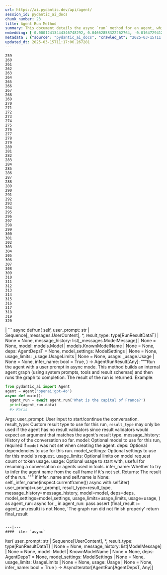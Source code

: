 ```yaml
---
url: https://ai.pydantic.dev/api/agent/
session_id: pydantic_ai_docs
chunk_number: 23
title: Agent Run Method
summary: This document details the async `run` method for an agent, which accepts a user prompt and optional parameters such as `result_type`, `message_history`, and `model`. It outlines the process of building an internal agent graph and executing it to return the results.
embedding: [-0.00012413444346748292, 0.04662858322262764, -0.016472941264510155, -0.03413669764995575, -0.01904136687517166, 0.044013459235429764, 0.01665973663330078, 0.03712541237473488, 0.01527045201510191, -0.008277332410216331, -0.018049020320177078, -0.02337266504764557, 0.004264168906956911, -0.035654403269290924, -0.02573094516992569, -0.0321987047791481, -0.03581785038113594, -0.008849390782415867, -0.010051880031824112, -0.006199243012815714, 0.03782588988542557, -0.016881555318832397, 0.013087291270494461, 0.017453612759709358, -0.038619767874479294, 0.00761187681928277, -0.05062131583690643, 0.04370991885662079, -0.019987013190984726, 0.015970932319760323, -0.025334006175398827, -0.015060308389365673, -0.022391993552446365, -0.029630281031131744, 0.008826040662825108, -0.03163832053542137, 0.0065436456352472305, 0.009456472471356392, -0.006566994823515415, 0.016367869451642036, 0.029583582654595375, -0.0763055607676506, 0.037942636758089066, 0.007617713883519173, -0.008464126847684383, 0.03131143003702164, 0.028439465910196304, 0.028462816029787064, 0.046395089477300644, -0.023139171302318573, -0.05300294607877731, 0.0275755412876606, 0.023559458553791046, 0.038059383630752563, -0.03294588252902031, -0.03119468502700329, 0.007576852571219206, 0.0047545041888952255, -0.014815140515565872, -0.024166541174054146, 0.009117907844483852, -0.016507966443896294, -0.004354647360742092, 0.030027220025658607, -0.0280658770352602, 0.026127884164452553, 0.017453612759709358, 0.03817613050341606, -0.03749899938702583, -0.005008427891880274, 0.0370553620159626, 0.02813592553138733, -0.05571146681904793, -0.02442338317632675, -0.010040205903351307, -0.012059921398758888, 0.03714875876903534, 0.0359579436480999, -0.0017409833380952477, -0.03654167801141739, 0.007080679759383202, -0.001482681487686932, 0.001237513730302453, 0.033903203904628754, 0.009205467067658901, -0.05216237157583237, -0.07065502554178238, -0.025380706414580345, -0.010863268747925758, -0.08695285022258759, 0.004909193608909845, 0.04184197261929512, 0.00011072683264501393, 0.04408350586891174, 0.07350364327430725, 0.05622515082359314, -0.004982159938663244, 0.006911397445946932, 0.007880393415689468, 0.032011911273002625, 0.05328313633799553, -0.024983767420053482, -0.012048246338963509, 0.021983379498124123, 0.005104743875563145, 0.007991302758455276, -0.014266431331634521, 0.015317150391638279, -0.0323154516518116, -0.018772849813103676, -0.030167315155267715, 0.020197156816720963, -0.019029691815376282, 0.01858605444431305, -0.06103511154651642, -0.04501748085021973, 0.009777525439858437, -0.042075466364622116, 0.02400309592485428, -0.02991047315299511, -0.01966012269258499, 0.02517056092619896, -0.025497451424598694, 0.0005614780820906162, 0.03054090403020382, 0.007932930253446102, -0.03654167801141739, -0.03131143003702164, -0.013600976206362247, -0.004804121796041727, 0.015142031013965607, -0.007045655976980925, -0.0005848273867741227, -0.0052390024065971375, -0.015982605516910553, -0.003642493160441518, -0.05015432834625244, -0.005886945873498917, -0.04361652210354805, 0.03336616978049278, -0.022450366988778114, -0.0045735472813248634, -0.05080810934305191, 0.006164219230413437, -0.013414181768894196, 0.052956245839595795, -0.05332983657717705, 0.03420674800872803, -0.05216237157583237, 0.002345146844163537, 0.023045774549245834, 0.010139440186321735, -0.03427679464221001, 0.0038759862072765827, -0.004923786967992783, 0.010828244499862194, -0.007728623226284981, 0.0075885276310145855, 0.006707090884447098, -0.03469708189368248, -0.018387585878372192, 0.006088334135711193, -0.03892330825328827, -0.034907225519418716, -0.02622128091752529, -0.03651832789182663, -0.01135944202542305, -0.006777138914912939, -0.023220892995595932, -0.03233880177140236, -0.014453225769102573, 0.009409774094820023, -0.035654403269290924, 0.003102540271356702, 0.0431261844933033, -0.047539204359054565, -0.05930726230144501, -0.024796972051262856, -0.0263613760471344, -0.027668938040733337, -0.031358130276203156, -0.007944604381918907, -0.012375136837363243, -0.014394852332770824, -0.04431699961423874, -0.0003422134032007307, 0.010086904279887676, 0.004952973686158657, 0.009164606221020222, 0.02030222862958908, 0.03829287737607956, 0.03215200826525688, 0.032548945397138596, -0.008411590941250324, -0.03287583589553833, -0.0025582092348486185, 0.07691264152526855, -0.01220001745969057, 0.036845218390226364, 0.029653631150722504, 0.00838240422308445, -0.003210530849173665, 0.041631828993558884, -0.0032397175673395395, 0.024119842797517776, -0.04121154174208641, -0.0029055303893983364, -0.01860940456390381, -0.027995828539133072, -0.007045655976980925, 0.027085205540060997, -0.03626148775219917, 0.0321987047791481, -0.0048712510615587234, -0.0208976361900568, 0.012048246338963509, -0.03107793815433979, 0.003928522113710642, -0.009654941968619823, 0.03871316462755203, 0.016437917947769165, 0.036284834146499634, -0.009363075718283653, -0.019029691815376282, 0.024983767420053482, 0.03901670500636101, -0.001330910949036479, -0.04062780737876892, -0.003651249222457409, 0.05267605558037758, -0.01665973663330078, -0.040324266999959946, -0.014745092950761318, -0.01796729862689972, 0.043966758996248245, -0.021306250244379044, 0.04557786136865616, 0.03245554864406586, 0.023045774549245834, -0.04772600159049034, -0.01853935606777668, 0.009905947372317314, 0.04492408409714699, -0.02086261287331581, 0.00292596104554832, 0.01858605444431305, 0.004684456158429384, -0.033856507390737534, 0.036775171756744385, 0.03401995077729225, 0.03110128827393055, -0.014826815575361252, -0.009736664593219757, -0.02517056092619896, -0.023220892995595932, 0.0203489288687706, -0.0021568930242210627, -0.012807099148631096, -0.036121390759944916, -0.016297822818160057, 0.030307410284876823, 0.027995828539133072, -0.003913928754627705, 0.03567775338888168, -0.010221162810921669, -0.013951215893030167, 0.020138785243034363, -0.03602799400687218, -1.6805122868390754e-05, -0.03647163137793541, -0.004544360563158989, -0.015644041821360588, 0.009187955409288406, -0.04366321861743927, -0.05935395881533623, 0.007115704007446766, 0.03240884840488434, 0.02860291115939617, -0.01461667101830244, -0.029583582654595375, -0.03574780002236366, 0.06495779752731323, 0.019975339993834496, 0.020477348938584328, -0.0003639209608081728, -0.004208714235574007, 0.006882210727781057, -0.025987787172198296, 0.01198987290263176, 0.01608767732977867, 0.01374107226729393, 0.0010835541179403663, 0.03642493113875389, 0.003911010455340147, 0.019987013190984726, -0.04765595123171806, 0.04380331560969353, 0.014313130639493465, -0.02447008155286312, -0.009473985061049461, 0.037358902394771576, -0.002553831320255995, 0.03777919337153435, -0.020605770871043205, 0.02449343167245388, 0.047562554478645325, -0.02998051978647709, -0.00612919544801116, 0.03630818426609039, -0.019263185560703278, -0.02397974580526352, 0.07546498626470566, -0.022823955863714218, -0.01080489531159401, 0.02878970466554165, -0.03250224515795708, 0.051134999841451645, -0.02743544615805149, 0.033132679760456085, -0.005098906811326742, -0.015725763514637947, -0.02385132573544979, 0.016507966443896294, 0.018329212442040443, -0.04086130112409592, -0.015877533704042435, 0.028953149914741516, -0.008750155568122864, -0.038432974368333817, 0.04779604822397232, -0.025497451424598694, -0.03847967088222504, -0.011376953683793545, 0.0032747413497418165, 0.043289631605148315, -0.013542602770030499, -0.019520027562975883, 0.0036629238165915012, 0.05454400181770325, 0.06402382254600525, -0.04917365685105324, 0.007880393415689468, -0.047002170234918594, -0.003791345050558448, 0.013951215893030167, 0.05398361757397652, 0.03633153438568115, 0.008119724690914154, -0.0016665573930367827, 0.027832383289933205, 0.03404330089688301, 0.023559458553791046, 0.02261381223797798, 0.020489023998379707, -0.006450248416513205, -0.01973017118871212, -0.031918514519929886, 0.019870266318321228, -0.03411335125565529, 0.017126722261309624, -0.05426380783319473, -0.009987669996917248, 0.004579384345561266, 0.0004016811726614833, -0.03997402638196945, 0.006438573822379112, -0.024306636303663254, 0.005417041014879942, -0.007033981382846832, 0.0336463637650013, 0.053516630083322525, 0.03467373177409172, -0.006782975979149342, -0.01110843662172556, -0.014441551640629768, -0.028229322284460068, -0.03511736914515495, 0.0003750483738258481, 0.04170187562704086, 0.06262286007404327, 0.039857279509305954, 0.021317925304174423, 0.00215543364174664, -0.021703189238905907, 0.004760341718792915, 0.027995828539133072, -0.009129581972956657, -0.014733417890965939, -0.021995054557919502, 0.019286533817648888, 0.0741107240319252, -0.07140220701694489, -0.02503046579658985, 0.005802304949611425, -0.025380706414580345, 0.02385132573544979, 0.01224671583622694, 0.019391605630517006, 0.029116595163941383, 0.022263571619987488, 0.014651695266366005, 0.0008865442941896617, -0.015165380202233791, 0.03964713588356972, 0.009363075718283653, -0.0004436369927134365, 0.04065115749835968, 0.00025501829804852605, 0.018877921625971794, 0.03392655402421951, 0.060147836804389954, -0.0019219404784962535, 0.015142031013965607, -0.04123489186167717, -0.019286533817648888, -0.04132828861474991, -0.014219732955098152, -0.027272000908851624, 0.039156801998615265, 0.09227649122476578, -0.03289918601512909, -0.10292378067970276, 5.3442340686160605e-06, 0.014441551640629768, -0.017371891066432, 0.04361652210354805, 0.052395861595869064, -0.03593459725379944, 0.008738481439650059, 0.0005643967306241393, 0.03222205489873886, 0.021201178431510925, 0.0056155105121433735, 0.012608630582690239, -0.024656876921653748, -0.024843670427799225, -0.00031831683008931577, -0.00629847776144743, -0.012912170961499214, 6.795015360694379e-05, 0.03882991150021553, -0.04894016310572624, 0.039693836122751236, 0.054077014327049255, -0.024049794301390648, 0.010559727437794209, -0.0527227520942688, -0.015854185447096825, 0.03703201562166214, -0.03955373913049698, -0.028276020660996437, -0.02937343902885914, -0.03770914301276207, -0.014698393642902374, -0.07364373654127121, -0.02811257541179657, 0.0726630687713623, 0.02979372628033161, 0.04529767110943794, 0.03292253613471985, 0.04009077325463295, -0.007372546475380659, -0.031941864639520645, 0.021995054557919502, -0.013309109956026077, 0.02995717152953148, -0.01797897182404995, 0.015422222204506397, -0.015457246452569962, 0.04737576097249985, 0.018702801316976547, -0.030867794528603554, 0.0028894776478409767, 0.0020051223691552877, -0.00922297965735197, -0.010372933000326157, -0.00045786547707393765, 0.03105458989739418, 0.0030879469122737646, -0.021294575184583664, 0.024049794301390648, -0.005446227733045816, 0.0381527803838253, 0.02440003491938114, -0.03453363850712776, 0.008820204064249992, -0.012923846021294594, -0.03411335125565529, -0.026127884164452553, 0.02937343902885914, 0.046348389238119125, 0.002202132251113653, 0.009176281280815601, -0.01100920233875513, 0.06234266981482506, 0.010991689749062061, -0.0004031405260320753, -0.009800874628126621, -0.04132828861474991, -0.012491883710026741, -0.030097266659140587, 0.014581647701561451, -0.008312356658279896, 0.0417952723801136, -0.006946421228349209, -0.021633140742778778, 0.012970544397830963, 0.021247876808047295, 0.004097804892808199, 0.046955473721027374, -0.057719506323337555, -0.0003006224287673831, 0.016928253695368767, 0.01493188738822937, -0.013169013895094395, 0.008434940129518509, -0.01551561988890171, 0.021714862436056137, 0.0013316406402736902, -0.014406527392566204, 0.0044217766262590885, -0.009094558656215668, -0.014359829016029835, -0.02519391104578972, -0.0035228279884904623, 0.012760400772094727, 0.027248650789260864, -0.053423233330249786, -0.002791702514514327, -0.0006118250312283635, 0.003341870615258813, 0.026548171415925026, -0.006251778919249773, 0.0346270352602005, -0.010886617936193943, 0.013297434896230698, 0.006788813509047031, 0.03953038901090622, -0.04595145210623741, -0.01675313338637352, -0.009795038029551506, 0.02087428793311119, -0.012748725712299347, -0.0013965809484943748, -0.018702801316976547, 0.02397974580526352, 0.04107144474983215, -0.016005955636501312, 0.014511599205434322, -0.019321558997035027, 0.03488387539982796, 0.010676474310457706, 0.027201952412724495, -0.023197544738650322, 0.030050568282604218, 0.002162730321288109, -0.018095718696713448, -0.008592547848820686, 0.009795038029551506, -0.025287307798862457, -0.0046290019527077675, -0.009689966216683388, 0.01674145832657814, -0.017628733068704605, -0.007279148790985346, 0.018212465569376945, 0.035584356635808945, -0.024913718923926353, -0.02029055543243885, 0.03544425964355469, 0.023454386740922928, 0.003899335628375411, 0.0013768799835816026, -0.008306519128382206, 0.016286147758364677, -0.03544425964355469, 0.027668938040733337, 0.001311939675360918, -0.060194533318281174, 0.03058760240674019, -0.026174582540988922, -0.040417663753032684, 0.00982422474771738, 0.01800232194364071, 0.010332072153687477, -0.00585192209109664, -0.03950704261660576, 0.012106619775295258, -0.004468475002795458, -0.0027187359519302845, -0.008942787535488605, -0.013962890021502972, 0.01731351763010025, -0.012375136837363243, -0.029723677784204483, 0.011616284027695656, 0.01290049683302641, 0.004888762719929218, -0.04006742313504219, 0.013087291270494461, 0.053936917334795, -0.004258331377059221, -0.013379157520830631, 0.034440238028764725, 0.021096106618642807, -0.014289780519902706, 0.043966758996248245, 0.011750542558729649, -0.03633153438568115, -0.02444673329591751, 0.012176668271422386, -0.03117133490741253, -0.023477736860513687, -0.018866246566176414, -0.018119068816304207, 0.02573094516992569, -0.02102605812251568, 0.033272773027420044, 0.06649885326623917, -0.02281228080391884, 0.002111653797328472, 0.030891144648194313, 0.004226225893944502, 0.0405811108648777, 0.006566994823515415, -0.02274223230779171, -0.03686856850981712, -0.003639574395492673, 0.009147094562649727, 0.04950054734945297, -0.053610026836395264, 0.014476574957370758, 0.025567499920725822, 0.016893230378627777, -0.03205861151218414, -0.009456472471356392, -0.02566089667379856, -0.023512760177254677, -0.017605382949113846, -0.0050551267340779305, 0.02145802043378353, 0.021154480054974556, -0.023594483733177185, -0.007956279441714287, -0.012340113520622253, 0.010046042501926422, -0.021644815802574158, -0.00019226701988372952, 0.015317150391638279, -0.029583582654595375, -0.038596417754888535, -0.037428952753543854, 0.006928909104317427, -0.01669475995004177, 0.012958870269358158, -0.0008310896810144186, -0.002782946452498436, 0.0016183994011953473, -0.02339601330459118, 0.0018402178538963199, 0.009830061346292496, 0.00015423317381646484, -0.005066801328212023, 0.0017176340334117413, -0.02580099366605282, 0.01607600413262844, 0.01856270618736744, 0.03535086289048195, 0.046395089477300644, 0.01372939720749855, -0.028836404904723167, 0.005539624951779842, 0.023792952299118042, 0.01319236308336258, -0.002730410546064377, 0.0017117966199293733, -0.0037679956294596195, -0.0274587944149971, -0.015258777886629105, 0.006998957134783268, -0.004427613690495491, -0.016379544511437416, -0.03581785038113594, 0.07481120526790619, 0.06206247955560684, -0.023547783493995667, 0.006923072040081024, -0.005364505108445883, 0.01794394850730896, 0.032478898763656616, -0.004523929674178362, -0.015854185447096825, -0.013425855897367, 0.039133451879024506, 0.012433510273694992, 0.0009332429617643356, -0.0024896208196878433, 0.002637013327330351, -0.019846918061375618, -0.033716410398483276, -0.02440003491938114, -0.00803800206631422, 0.019870266318321228, 0.02329094149172306, -0.015317150391638279, -0.04609154909849167, -0.027902431786060333, 0.001631533377803862, 0.004135747440159321, -0.019018016755580902, -0.028369417414069176, 0.005367423873394728, -0.032595645636320114, 0.007962116040289402, -0.010186138562858105, -0.006561157759279013, -0.004232063423842192, 0.033716410398483276, -0.0020182563457638025, -0.010302885435521603, -0.008685945533216, 0.013752746395766735, 0.0030879469122737646, 0.0210143830627203, -0.0019846917130053043, -0.0512750968337059, 0.008709294721484184, 0.039483692497015, -0.0017117966199293733, 0.02208845131099224, -0.0029551477637141943, -0.0490802600979805, 0.018702801316976547, -0.030190665274858475, -0.045834705233573914, -0.028859753161668777, -0.01730184257030487, 0.018854571506381035, -0.00837656669318676, -0.02331429161131382, -0.002209428930655122, -0.030751047655940056, -0.015749113634228706, -0.031381480395793915, -0.007220775820314884, -0.02624463103711605, 0.0019613425247371197, 0.04968734085559845, -0.016414567828178406, 0.01492021232843399, -0.04340637847781181, 0.006496946793049574, -0.00160380604211241, 0.0038117757067084312, 0.030610952526330948, 0.025357356294989586, 0.021376298740506172, -0.025520801544189453, -0.04945385083556175, 0.023069122806191444, -0.0032280427403748035, -0.0007172617479227483, -0.004649432376027107, 0.004468475002795458, -0.0012477290583774447, 0.0016432080883532763, 0.030727699398994446, 0.015025284141302109, -0.018259163945913315, -0.0012003007577732205, -0.025380706414580345, 0.017710454761981964, -0.002209428930655122, 0.012176668271422386, 0.01909974031150341, -0.04441039636731148, 0.021061081439256668, -0.015060308389365673, 0.01912308856844902, -0.02038395218551159, -0.009112070314586163, 0.02214682474732399, -0.031007889658212662, -0.004877088125795126, 0.02503046579658985, -0.016461268067359924, 0.006782975979149342, -0.00642106169834733, -0.025287307798862457, -0.017208445817232132, -0.06836679577827454, -0.029093246906995773, 0.022870654240250587, 0.011435327120125294, 0.005478333216160536, -0.0019905290100723505, -0.00038343953201547265, -0.07116871327161789, 0.0007727164193056524, 0.006882210727781057, -0.020477348938584328, 0.00478952843695879, 0.0010820948518812656, -0.004121154081076384, 0.02400309592485428, -0.010635613463819027, 0.021259551867842674, 0.018912944942712784, -0.007144890259951353, -0.019461654126644135, -0.027785684913396835, 0.014196383766829967, 0.004270005971193314, 0.008563361130654812, -0.026524821296334267, 0.06346344202756882, -0.018971318379044533, -0.04880006983876228, -7.228254617075436e-06, -0.07518479228019714, 0.008592547848820686, -0.006485272198915482, -0.01606432907283306, -0.023769602179527283, 0.027832383289933205, 0.001330910949036479, -0.019263185560703278, -0.035094019025564194, -0.016578013077378273, -0.005539624951779842, -0.0140329385176301, -0.03236215189099312, 0.04265919700264931, 0.01977686956524849, 0.04286934435367584, 0.0014877892099320889, -0.021376298740506172, 0.014138010330498219, -0.015468921512365341, 0.029466835781931877, 0.017021650448441505, 0.028252670541405678, 0.005513356998562813, -0.017220119014382362, 0.013052267022430897, 0.006012448575347662, 0.01622777432203293, 0.005023021250963211, 0.00922881718724966, -0.00866843294352293, -0.02393304742872715, 0.03476712852716446, 0.025217261165380478, -0.04377996549010277, 0.014523274265229702, 0.0010842838091775775, 0.015795812010765076, 0.00718575157225132, 0.00927551556378603, -0.006479435134679079, -0.02458682842552662, 0.002717276569455862, 0.0038584743160754442, -0.03040080890059471, 0.010075229220092297, 0.012141644023358822, -0.015597342513501644, -0.028953149914741516, 0.0053528305143117905, -0.01551561988890171, -0.019029691815376282, 0.03775584325194359, -0.0023524435237050056, 0.017570359632372856, 0.011458676308393478, -0.0010820948518812656, -0.002931798342615366, 0.048192985355854034, -0.02085093781352043, 0.0515085905790329, 0.00701063172891736, -0.05024772509932518, 0.008347379975020885, -0.009608243592083454, -0.008761830627918243, -0.024143191054463387, 0.009059534408152103, 0.01739523932337761, -0.008954462595283985, 0.0028646690770983696, -0.023512760177254677, -0.03665842488408089, -0.0030178988818079233, -0.015083657577633858, 0.03170837089419365, -0.0024677307810634375, -0.007676087319850922, 0.039063405245542526, 0.01607600413262844, -0.02266051061451435, 0.014499925076961517, -0.04599815234541893, 0.03161497414112091, -0.02626797929406166, -0.014861838892102242, 0.022403668612241745, 0.03964713588356972, -0.0020620364230126143, 0.025287307798862457, -0.0454377681016922, 0.01468671951442957, -0.01253858208656311, 0.017103374004364014, 0.06080161780118942, -0.055197782814502716, -0.037919286638498306, -0.004205795470625162, -0.02631467767059803, 0.03222205489873886, 0.012059921398758888, -0.006444410886615515, 0.009071208536624908, 0.02217017486691475, -0.014278106391429901, -0.03287583589553833, -0.03721880912780762, 0.027809035032987595, 0.0029609850607812405, 0.04954724758863449, -0.02815927378833294, -0.00803216453641653, -0.02573094516992569, -0.001160169136710465, 0.014149685390293598, -0.049967534840106964, -0.025941088795661926, -0.02262548729777336, -0.008884414099156857, -0.013110640458762646, 0.02261381223797798, -0.010110253468155861, -0.06080161780118942, -0.010653125122189522, 0.02274223230779171, -0.013682698830962181, -0.009030347689986229, 0.0216214656829834, -0.009975994937121868, -0.004296273924410343, 0.03698531538248062, 0.030027220025658607, -0.025964438915252686, 0.012328438460826874, -0.02032557874917984, -0.015188729390501976, -0.016531314700841904, 0.005781874060630798, 0.013344133272767067, 0.045671261847019196, 0.028229322284460068, 0.003312684129923582, -0.0001421024790033698, -0.014429876580834389, -0.0008588170167058706, -0.0024618934839963913, -0.015025284141302109, -0.008645083755254745, -0.04102474823594093, 0.028976500034332275, 0.0002579369756858796, -0.027225300669670105, 0.03532751277089119, 0.04237900674343109, 0.023431038483977318, -0.015725763514637947, -0.005028858780860901, 0.06224927306175232, 0.005428715609014034, 0.06108180806040764, -0.0014038776280358434, -0.004795365501195192, 0.0008289006655104458, 0.011382791213691235, -0.005843166261911392, 0.013215712271630764, 2.548130851209862e-06, -0.006561157759279013, 0.04375661537051201, 0.01492021232843399, -0.004579384345561266, 0.016507966443896294, -0.03768579289317131, 0.02750549279153347, 0.03663507476449013, -0.02741209603846073, -0.026197930797934532, -0.014873513951897621, 0.0026355539448559284, 0.020010363310575485, -0.008861064910888672, -0.010553890839219093, 0.012223366647958755, 0.042729247361421585, 0.007868719287216663, -0.020068736746907234, -0.04137498512864113, 0.00629264023154974, -0.03521076589822769, 0.0008624653564766049, -0.0028062958735972643, 0.005300294607877731, 0.01131274364888668, 0.017757155001163483, -0.019403280690312386, -0.006847186479717493, -0.02631467767059803, -0.012912170961499214, -0.013659349642693996, -0.007798671256750822, 5.7689227105583996e-05, 0.016869880259037018, -0.001256485003978014, 0.011213508434593678, 0.0010375851998105645, 0.002245912328362465, 0.023792952299118042, 0.011610446497797966, -0.001973017118871212, -0.0028121331706643105, -0.023115821182727814, -0.020068736746907234, 0.0405811108648777, -0.011079249903559685, 0.010688149370253086, -0.023699555546045303, 0.02442338317632675, 0.0002971565118059516, 0.012608630582690239, 0.03406665101647377, -0.036284834146499634, -0.017103374004364014, 0.03168502077460289, 0.028509514406323433, 0.0069931200705468655, 0.0500609315931797, 0.00731417303904891, -0.036284834146499634, -0.00478952843695879, 0.0023130415938794613, 0.025427404791116714, -0.01497858576476574, 0.005227327812463045, -0.025217261165380478, 0.025334006175398827, 0.024656876921653748, -0.021084431558847427, 0.015667390078306198, 0.01100920233875513, 0.036051344126462936, -0.03112463653087616, 0.005023021250963211, -0.02463352680206299, -0.010133602656424046, -0.003934359643608332, 0.02388634905219078, 0.030891144648194313, 0.01788557507097721, -0.004293355159461498, -0.018119068816304207, 0.03943699225783348, 0.017021650448441505, -0.018947970122098923, -0.016449593007564545, -0.021364623680710793, -0.001628614729270339, -0.005154361482709646, 0.00149873411282897, -0.02220519818365574, 0.012305089272558689, -0.03418339788913727, -0.00314632011577487, 0.028276020660996437, -0.0046640257351100445, -0.012772075831890106, -0.03990397974848747, -0.004392589908093214, -0.009053696878254414, 0.03768579289317131, 0.014768442139029503, -0.02325591817498207, 0.015994280576705933, 0.02440003491938114, -0.009182117879390717, 0.04244905337691307, 0.021072756499052048, -0.015410548076033592, -0.002372874179854989, -0.0035140719264745712, 0.018971318379044533, -0.027318699285387993, -0.01911141537129879, 0.030774397775530815, 0.01225839089602232, 0.004474312532693148, -0.023022424429655075, 0.012129968963563442, 0.007769484538584948, -0.0707017257809639, -0.01255025714635849, 0.01288882177323103, -0.003309765364974737, 0.028346069157123566, 0.011633796617388725, -0.03833957388997078, -0.007571015506982803, -0.03397325426340103, 0.025520801544189453, -0.012445185333490372, 0.010256187058985233, -0.007576852571219206, -0.024189891293644905, -0.01739523932337761, -0.008434940129518509, -0.012713702395558357, 0.022508740425109863, 0.0010529081337153912, -0.04109479486942291, 0.02577764354646206, -0.0026574439834803343, -0.010302885435521603, 0.010495517402887344, -0.04837978258728981, 0.0010456115705892444, -0.023127496242523193, -0.00305876019410789, -0.010974178090691566, -0.019029691815376282, -0.004780772142112255, -0.014254757203161716, -0.003353545442223549, 0.003905172925442457, 0.01163963321596384, -0.010326234623789787, -0.014313130639493465, 0.011447002179920673, 0.026711616665124893, 0.0336463637650013, 0.06869368255138397, 0.004462637938559055, 0.0009456472471356392, 0.026594869792461395, -0.005306131672114134, -0.015994280576705933, 0.012912170961499214, 0.01071149855852127, 0.009363075718283653, -0.02088596299290657, -0.020582420751452446, 0.017792178317904472, -0.00611752038821578, 0.013075616210699081, 0.021948356181383133, 0.01908806525170803, 0.010600589215755463, 0.0178622268140316, 0.02507716417312622, -0.0019277777755632997, 0.02393304742872715, 0.06916067004203796, 0.0026253387331962585, -0.014266431331634521, 0.007220775820314884, 0.02862626127898693, 0.013098965398967266, -0.048146288841962814, 0.03212865814566612, 0.04083795100450516, 0.012118294835090637, -0.021189503371715546, -0.006240104325115681, 0.008522500284016132, -0.06785310804843903, 0.013472555205225945, 0.007098191883414984, -0.007331685163080692, -0.004115317016839981, 0.022473715245723724, 0.009987669996917248, 0.01669475995004177, 0.011172647587954998, -0.026805013418197632, -0.00015815513324923813, 0.018095718696713448, 0.019963664934039116, -0.012912170961499214, 0.015118681825697422, -0.011271881870925426, -0.0025859365705400705, 0.003508234629407525, 0.022006729617714882, -0.030821096152067184, -0.0101744644343853, -0.04707222059369087, -0.00701646925881505, 0.06271626055240631, -0.000331998075125739, 0.031358130276203156, -0.012270065024495125, -0.017745479941368103, 0.025357356294989586, 0.03238549828529358, 0.004955891985446215, -0.03539756312966347, 0.008166423067450523, 0.007419244851917028, -0.02874300628900528, 0.06719932705163956, -0.03570110350847244, -0.02449343167245388, 0.007518479600548744, -0.03154492378234863, 0.010822407901287079, 0.019987013190984726, -0.006397712510079145, -0.02984042465686798, 0.01738356426358223, 0.04662858322262764, 0.02095600962638855, -0.021668164059519768, -0.0018416772363707423, -0.02025553025305271, -0.02088596299290657, -0.014721742831170559, 0.029606930911540985, 0.02979372628033161, -0.010588914155960083, 0.029046548530459404, 0.03040080890059471, 0.007413407787680626, 0.025380706414580345, 0.004798284266144037, -0.0008106590248644352, 0.03098454140126705, 0.01675313338637352, -0.0033156026620417833, -0.035537656396627426, 0.008189772255718708, 0.0012258390197530389, 0.005787711590528488, -0.004535604268312454, -0.003610387910157442, -0.008580873720347881, 0.03689191862940788, -0.015410548076033592, 0.017652081325650215, 0.00897781178355217, 0.015924232080578804, -0.0007537450874224305, 0.0027347884606570005, -0.012083270587027073, -0.0007712570950388908, -0.004007326439023018, -0.04123489186167717, 0.0038351251278072596, 0.03766244649887085, -0.016414567828178406, -0.022999076172709465, -0.00891943834722042, -0.012328438460826874, -0.000723463948816061, 0.015188729390501976, -0.0066020190715789795, 0.0005552758811973035, 0.019881941378116608, -0.03401995077729225, -0.004080292768776417, -0.010536378249526024, 0.016321171075105667, -0.009427285753190517, 0.027832383289933205, -0.014721742831170559, 0.005250677466392517, 0.01858605444431305, -0.005481251515448093, -0.027201952412724495, 0.009666616097092628, -0.01794394850730896, -0.009637429378926754, 0.05692563205957413, 0.0055921608582139015, -0.022006729617714882, -0.02340768836438656, -0.02869630791246891, 0.005936563480645418, 0.013694372959434986, 0.018259163945913315, 0.009147094562649727, -0.013087291270494461, -0.0034177559427917004, 0.01200154796242714, 0.01105006318539381, 0.00040131635614670813, -0.017488637939095497, 0.008516662754118443, -0.009993506595492363, -0.02039562724530697, -0.0019613425247371197, 0.00041700416477397084, -0.0037621583323925734, 0.013892842456698418, -0.012912170961499214, 0.0003686638083308935, 0.01616940088570118, 0.019321558997035027, 0.024867020547389984, 0.008586710318922997, 0.01225839089602232, 0.022929027676582336, -0.012807099148631096, 0.015235427767038345, -0.0037679956294596195, 0.03749899938702583, -0.006409387104213238, -0.0017190932994708419, -0.002874884521588683, -0.00927551556378603, -0.016589688137173653, -0.010898292995989323, -0.014943561516702175, -0.002158352406695485, 0.015118681825697422, -0.0006800487753935158, -0.017476962879300117, -0.013239061459898949, -0.011569585651159286, -0.013752746395766735, -0.014173034578561783, -0.01194317452609539, -0.0417952723801136, 0.004007326439023018, 0.0022138068452477455, -0.003303928067907691, 0.03752234950661659, -0.025497451424598694, -0.031521573662757874, 0.03119468502700329, 0.038503021001815796, 0.002432706765830517, 0.003552014473825693, -0.011411977931857109, 0.0004388941451907158, 0.011073412373661995, 0.020057061687111855, -0.0002161635784432292, 0.03273573890328407, -0.0024808647576719522, -0.012877147644758224, -0.000418828334659338, 0.031241383403539658, -0.013227387331426144, -0.015036959201097488, 0.039133451879024506, -0.0031258894596248865, 0.027131903916597366, 0.010297047905623913, 0.009082883596420288, -0.010308722965419292, 0.010559727437794209, 0.021142804995179176, -0.009182117879390717, -0.026174582540988922, 0.007512642070651054, -0.031334780156612396, -0.0011660064337775111, 0.030657650902867317, -0.026431424543261528, -0.026805013418197632, 0.047515857964754105, 0.010705661028623581, 0.03392655402421951, -0.020068736746907234, -0.0014432795578613877, -0.03056425414979458, -0.03598129376769066, -0.021808261051774025, 0.0406978577375412, -0.005849003326147795, -0.004739910829812288, 0.05809309706091881, -0.034743782132864, 0.00982422474771738, -0.008615897037088871, -0.011482025496661663, 0.03040080890059471, -0.01106757577508688, -0.02451678179204464, -0.017185095697641373, 0.03885326161980629, 0.02340768836438656, -0.030914492905139923, -0.027692288160324097, 0.009987669996917248, -0.014885188080370426, 0.00611752038821578, -0.05314304307103157, -0.02454013004899025, 0.02869630791246891, -0.013986240141093731, -0.011166810058057308, -0.012935520149767399, 0.02580099366605282, -0.007646900601685047, -0.007378383539617062, -0.018924620002508163, -0.03107793815433979, -0.026408076286315918, -0.008475800976157188, 0.02512386254966259, 0.019263185560703278, -0.021084431558847427, 0.007938766852021217, -0.006432736292481422, 0.013892842456698418, -0.01016278937458992, -0.040347617119550705, 0.0009850491769611835, -0.02878970466554165, -0.03654167801141739, 0.03324942663311958, 0.008948625065386295, -0.027855733409523964, -0.010606426745653152, 0.011756380088627338, 0.004544360563158989, -0.007892068475484848, 0.023104147985577583, -0.02219352312386036, 0.02281228080391884, -0.017628733068704605, 0.021259551867842674, -0.03847967088222504, -0.0031784255988895893, -0.012491883710026741, 0.018947970122098923, -0.026057835668325424, -0.04356982186436653, -0.020138785243034363, -0.01983524300158024, 0.006818000227212906, 0.01981189474463463, -0.0007143430993892252, -0.003409000113606453, 0.008767668157815933, -0.022999076172709465, 0.012421835213899612, -0.03530416265130043, 0.032081957906484604, 0.01799064688384533, -0.025917740538716316, 0.019286533817648888, -0.036681775003671646, 0.017138397321105003, 0.03416004776954651, -0.003070435021072626, -8.491489279549569e-05, -0.022345295175909996, 0.011242695152759552, 0.007500967476516962, 0.02082758955657482, 0.016437917947769165, -0.012853797525167465, 0.0038555555511265993, 0.01665973663330078, -0.03544425964355469, 0.012667003087699413, 0.026758315041661263, -0.017465287819504738, -0.00141920056194067, 0.01140614040195942, 0.03481382876634598, -0.003108377568423748, 0.013169013895094395, 0.01608767732977867, 0.005630103405565023, -0.003251392161473632, 0.031334780156612396, 0.011476187966763973, -0.015994280576705933, -0.010699823498725891, 0.012725376524031162, 0.017582034692168236, -0.005694314371794462, 0.028859753161668777, -0.01438317820429802, -0.02991047315299511, -0.03630818426609039, -0.02815927378833294, -0.0131806880235672, 0.038666464388370514, 0.03640158101916313, 0.03546760976314545, 0.015060308389365673, 0.014604996889829636, -0.007617713883519173, 0.04083795100450516, -0.011003364808857441, 0.04714226722717285, -0.025847692042589188, -0.014266431331634521, 0.00581981660798192, -0.009053696878254414, -0.03362301364541054, 0.030377458781003952, 0.01914643868803978, 0.026454774662852287, 0.024750273674726486, -0.005767280701547861, -0.022356968373060226, -0.012760400772094727, 0.01859772950410843, -0.02033725380897522, -0.023699555546045303, -0.032081957906484604, -0.0025115106254816055, -0.00961991772055626, -0.0178622268140316, -0.05454400181770325, 0.010267861187458038, -0.02380462735891342, 0.02036060206592083, -0.01071149855852127, 0.0069347466342151165, -0.003966465126723051, -0.018375910818576813, -0.03324942663311958, -0.027715636417269707]
metadata : {"source": "pydantic_ai_docs", "crawled_at": "2025-03-15T11:17:06.265773", "url_path": "/api/agent/", "chunk_size": 4565}
updated_dt: 2025-03-15T11:17:06.267281
---
```

```
259
260
261
262
263
264
265
266
267
268
269
270
271
272
273
274
275
276
277
278
279
280
281
282
283
284
285
286
287
288
289
290
291
292
293
294
295
296
297
298
299
300
301
302
303
304
305
306
307
308
309
310
311
312
313
314
315
316
317
318
319
320
```
| ```
async defrun(
  self,
  user_prompt: str | Sequence[_messages.UserContent],
  *,
  result_type: type[RunResultDataT] | None = None,
  message_history: list[_messages.ModelMessage] | None = None,
  model: models.Model | models.KnownModelName | None = None,
  deps: AgentDepsT = None,
  model_settings: ModelSettings | None = None,
  usage_limits: _usage.UsageLimits | None = None,
  usage: _usage.Usage | None = None,
  infer_name: bool = True,
) -> AgentRunResult[Any]:
"""Run the agent with a user prompt in async mode.
  This method builds an internal agent graph (using system prompts, tools and result schemas) and then
  runs the graph to completion. The result of the run is returned.
  Example:
  ```python
  from pydantic_ai import Agent
  agent = Agent('openai:gpt-4o')
  async def main():
    agent_run = await agent.run('What is the capital of France?')
    print(agent_run.data)
    #> Paris
  ```
  Args:
    user_prompt: User input to start/continue the conversation.
    result_type: Custom result type to use for this run, `result_type` may only be used if the agent has no
      result validators since result validators would expect an argument that matches the agent's result type.
    message_history: History of the conversation so far.
    model: Optional model to use for this run, required if `model` was not set when creating the agent.
    deps: Optional dependencies to use for this run.
    model_settings: Optional settings to use for this model's request.
    usage_limits: Optional limits on model request count or token usage.
    usage: Optional usage to start with, useful for resuming a conversation or agents used in tools.
    infer_name: Whether to try to infer the agent name from the call frame if it's not set.
  Returns:
    The result of the run.
  """
  if infer_name and self.name is None:
    self._infer_name(inspect.currentframe())
  async with self.iter(
    user_prompt=user_prompt,
    result_type=result_type,
    message_history=message_history,
    model=model,
    deps=deps,
    model_settings=model_settings,
    usage_limits=usage_limits,
    usage=usage,
  ) as agent_run:
    async for _ in agent_run:
      pass
  assert (final_result := agent_run.result) is not None, 'The graph run did not finish properly'
  return final_result

```
  
---|---  
####  iter `async`
```
iter(
  user_prompt: str[](https://docs.python.org/3/library/stdtypes.html#str) | Sequence[](https://docs.python.org/3/library/collections.abc.html#collections.abc.Sequence "collections.abc.Sequence")[UserContent],
  *,
  result_type: type[](https://docs.python.org/3/library/functions.html#type)[RunResultDataT[](https://ai.pydantic.dev/api/agent/#pydantic_ai.agent.RunResultDataT "pydantic_ai.agent.RunResultDataT")] | None = None,
  message_history: list[](https://docs.python.org/3/library/stdtypes.html#list)[ModelMessage[](https://ai.pydantic.dev/api/messages/#pydantic_ai.messages.ModelMessage "pydantic_ai.messages.ModelMessage")] | None = None,
  model: Model[](https://ai.pydantic.dev/api/models/base/#pydantic_ai.models.Model "pydantic_ai.models.Model") | KnownModelName[](https://ai.pydantic.dev/api/models/base/#pydantic_ai.models.KnownModelName "pydantic_ai.models.KnownModelName") | None = None,
  deps: AgentDepsT[](https://ai.pydantic.dev/api/tools/#pydantic_ai.tools.AgentDepsT "pydantic_ai.tools.AgentDepsT") = None,
  model_settings: ModelSettings[](https://ai.pydantic.dev/api/settings/#pydantic_ai.settings.ModelSettings "pydantic_ai.settings.ModelSettings") | None = None,
  usage_limits: UsageLimits[](https://ai.pydantic.dev/api/usage/#pydantic_ai.usage.UsageLimits "pydantic_ai.usage.UsageLimits") | None = None,
  usage: Usage[](https://ai.pydantic.dev/api/usage/#pydantic_ai.usage.Usage "pydantic_ai.usage.Usage") | None = None,
  infer_name: bool[](https://docs.python.org/3/library/functions.html#bool) = True
) -> AsyncIterator[](https://docs.python.org/3/library/collections.abc.html#collections.abc.AsyncIterator "collections.abc.AsyncIterator")[AgentRun[](https://ai.pydantic.dev/api/agent/#pydantic_ai.agent.AgentRun "pydantic_ai.agent.AgentRun")[AgentDepsT[](https://ai.pydantic.dev/api/tools/#pydantic_ai.tools.AgentDepsT "pydantic_ai.tools.AgentDepsT"), Any[](https://docs.python.org/3/library/typing.html#typing.Any "typing.Any")]]